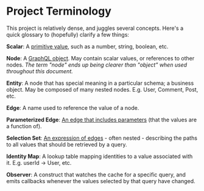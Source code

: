 # Project Terminology

This project is relatively dense, and juggles several concepts.  Here's a quick glossary to (hopefully) clarify a few things:

**Scalar**: A [primitive value](http://facebook.github.io/graphql/#sec-Scalars), such as a number, string, boolean, etc.

**Node**: A [GraphQL object](http://facebook.github.io/graphql/#sec-Objects). May contain scalar values, or references to other nodes. _The term "node" ends up being clearer than "object" when used throughout this document._

**Entity**: A node that has special meaning in a particular schema; a business object.  May be composed of many nested nodes.  E.g. User, Comment, Post, etc.

**Edge**: A name used to reference the value of a node.

**Parameterized Edge**: [An edge that includes parameters](http://facebook.github.io/graphql/#sec-Object-Field-Arguments) (that the values are a function of).

**Selection Set**: [An expression of edges](http://facebook.github.io/graphql/#sec-Selection-Sets) - often nested - describing the paths to all values that should be retrieved by a query.

**Identity Map**: A lookup table mapping identities to a value associated with it.  E.g. userId -> User, etc.

**Observer**: A construct that watches the cache for a specific query, and emits callbacks whenever the values selected by that query have changed.
